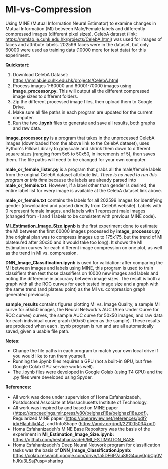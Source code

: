 # MI-vs-Compression
Using MINE (Mutual Information Neural Estimator) to examine changes in Mutual Information (MI) between Male/Female labels and differently compressed images (different pixel sizes).
CelebA dataset (link: https://mmlab.ie.cuhk.edu.hk/projects/CelebA.html) was used for images of faces and attribute labels. 202599 faces were in the dataset, but only 60000 were used as training data (10000 more for test data) for this experiment. 

**Quickstart:** 
1. Download CelebA Dataset: https://mmlab.ie.cuhk.edu.hk/projects/CelebA.html
2. Process images 1-60000 and 60001-70000 images using **image_processor.py.** This will output all the different compressed image sizes to different folders.
3. Zip the different processed image files, then upload them to Google Drive. 
4. Make sure all file paths in each program are updated for the current computer.
5. Run the two **.ipynb** files to generate and save all results, both graphs and raw data. 

**image_processor.py** is a program that takes in the unprocessed CelebA images (downloaded from the above link to the CelebA dataset), uses Python's Pillow Library to grayscale and shrink them down to different square sizes (ranging from 5x5 to 50x50, in increments of 5), then saves them. The file paths will need to be changed for your own computer.

**male_or_female_lister.py** is a program that grabs all the male/female labels from the original CelebA dataset attribute list. _There is no need to run this program at this time_ because the labels are already parsed into **male_or_female.txt**. However, if a label other than gender is desired, the entire label list for every image is available at the CelebA dataset link above.

**male_or_female.txt** contains the labels for all 202599 images for identifying gender (downloaded and parsed directly from CelebA website). Labels with 0 represent female images, and labels with 1 represent male images (changed from -1 and 1 labels to be consistent with previous MINE code).  

**MI_Estimation_Image_Size.ipynb** is the first experiment done to estimate the MI between the first 60000 images processed by **image_processor.py** (the original plan was to compress images up to 175x175, but the trend of MI plateau'ed after 30x30 and it would take too long). It shows the MI Estimation curves for each different image compression on one plot, as well as the trend in MI vs. compression.

**DNN_Image_Classification.ipynb** is used for validation: after comparing the MI between images and labels using MINE, this program is used to train classifiers then test those classifiers on 10000 new images and labels and noting the difference in accuracy between image sizes. The result is both a graph with all the ROC curves for each tested image size and a graph with the same trend (and plateau point) as the MI vs. compression graph generated previously.

**sample_results** contains figures plotting MI vs. Image Quality, a sample MI curve for 50x50 images, the Neural Network's AUC (Area Under Curve for ROC curves) curves, the sample AUC curve for 50x50 images, and raw data for each individual curve graph (50x50 given as the sample). These results are produced when each .ipynb program is run and are all automatically saved, given a usable file path.

**Notes:** 
 - Change the file paths in each program to match your own local drive if you would like to run them yourself.
 - Running the .ipynb files requires a GPU (not a built-in GPU, but free Google Colab GPU service works well). 
 - The .ipynb files were developed in Google Colab (using T4 GPU) and the .py files were developed using Spyder.

**References:**
 - All work was done under supervision of Homa Esfahanizadeh, Postdoctoral Associate at Massachusetts Institute of Technology.
 - All work was inspired by and based on MINE paper (https://proceedings.mlr.press/v80/belghazi18a/belghazi18a.pdf), Regularized MINE paper (https://openreview.net/references/pdf?id=HIauhIkd4z), and InfoShape (https://arxiv.org/pdf/2210.15034.pdf) 
 - Homa Esfahanizadeh's MINE Base Repository was the basis of the experiment in **MI_Estimation_Image_Size.ipynb:** https://github.com/hesfahanizadeh/MI_ESTIMATION_BASE
 - Homa Esfahanizadeh's Deep Neural Network program for classification tasks was the basis of **DNN_Image_Classification.ipynb:** https://colab.research.google.com/drive/1a5DF6P7au89G4uuy0gbCg0VhJKu3LSaj?usp=sharing
